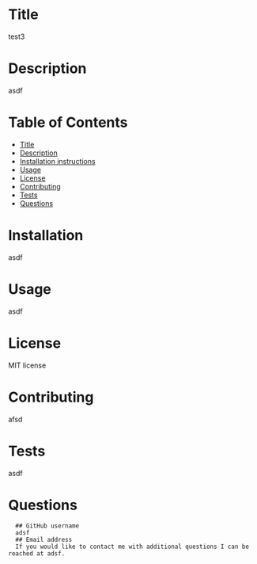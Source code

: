 
  # Title
  test3
  # Description
  asdf
  # Table of Contents
  - [Title](#Title)
  - [Description](#Description)
  - [Installation instructions](#Installation)
  - [Usage](#Usage)
  - [License](#License)
  - [Contributing](#Contributing)
  - [Tests](#Tests)
  - [Questions](#Questions)
  
  # Installation
  asdf
  # Usage
  asdf
  # License
  MIT license
  # Contributing
  afsd
  # Tests
  asdf
  # Questions
      ## GitHub username
      adsf
      ## Email address
      If you would like to contact me with additional questions I can be reached at adsf.
  